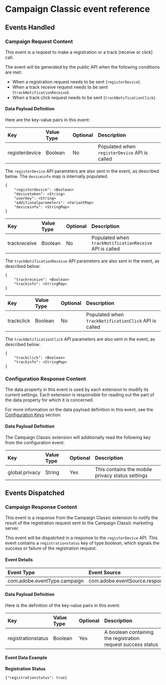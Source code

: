# Campaign Classic event reference

## Events Handled

### Campaign Request Content  <a id="campaignclassic-content-request"></a>

This event is a request to make a registration or a track \(receive or click\) call.

The event will be generated by the public API when the following conditions are met:

* When a registration request needs to be sent \(`registerDevice`\).
* When a track receive request needs to be sent \(`trackNotificationReceive`\).
* When a track click request needs to be sent \(`trackNotificationClick`\).

#### Data Payload Definition

Here are the key-value pairs in this event:

| **Key** | **Value Type** | **Optional** | **Description** |
| :--- | :--- | :--- | :--- |
| registerdevice | Boolean | No | Populated when `registerDevice` API is called |

The `registerDevice` API parameters are also sent in the event, as described below. The `deviceinfo` map is internally populated.

```text
{
    "registerdevice": <Boolean>
    "devicetoken": <String>
    "userkey": <String>
    "additionalparameters": <VariantMap>
    "deviceinfo": <StringMap>
}
```

| Key | Value Type | Optional | Description |
| :--- | :--- | :--- | :--- |
| trackreceive | Boolean | No | Populated when `trackNotificationReceive` API is called |

The `trackNotificationReceive` API parameters are also sent in the event, as described below:

```text
{
    "trackreceive": <Boolean>
    "trackinfo": <StringMap>
}
```

| Key | Value Type | Optional | Description |
| :--- | :--- | :--- | :--- |
| trackclick | Boolean | No | Populated when `trackNotificationClick` API is called |

The `trackNotificationClick` API parameters are also sent in the event, as described below:

```text
{
    "trackclick": <Boolean>
    "trackinfo": <StringMap>
}
```

### Configuration Response Content  <a id="configuration-response-content"></a>

The data property in this event is used by each extension to modify its current settings. Each extension is responsible for reading out the part of the data property for which it is concerned.

For more information on the data payload definition in this event, see the [Configuration Keys](./#configuration-keys) section.

#### Data Payload Definition  <a id="data-payload-definition-2"></a>

The Campaign Classic extension will additionally read the following key from the configuration event:

| **Key** | **Value Type** | **Optional** | **Description** |
| :--- | :--- | :--- | :--- |
| global.privacy | String | Yes | This contains the mobile privacy status settings |

## Events Dispatched

### Campaign Response Content

This event is a response from the Campaign Classic extension to notify the result of the registration request sent to the Campaign Classic marketing server.

This event will be dispatched in a response to the `registerDevice` API. This event contains a `registrationstatus` key of type _boolean,_ which signals the success or failure of the registration request.

#### Event Details

| **Event Type** | **Event Source** | **Paired** |
| :--- | :--- | :--- |
| com.adobe.eventType.campaign | com.adobe.eventSource.responseContent | Yes |

#### Data Payload Definition

Here is the definition of the key-value pairs in this event:

| **Key** | **Value Type** | **Optional** | **Description** |
| :--- | :--- | :--- | :--- |
| registrationstatus | Boolean | Yes | A boolean containing the registration request success status |

#### Event Data Example

**Registration Status**

```text
{"registrationstatus": true}
```


